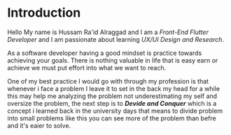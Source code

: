 # Introduction

Hello My name is Hussam Ra'id Alraggad and I am a *Front-End Flutter Developer* and I am passionate about learning *UX/UI Design and Research*.

As a software developer having a good mindset is practice towards achieving your goals. There is nothing valuable in life that is easy earn or achieve we must put effort into what we want to reach.

One of my best practice I would go with through my profession is that whenever i face a problem I leave it to set in the back my head for a while this may help me analyzing the problem not underestimating my self and oversize the problem, the next step is to ***Devide and Conquer*** which is a concept i learned back in the university days that means to divide problem into small problems like this you can see more of the problem than befre and it's eaier to solve.